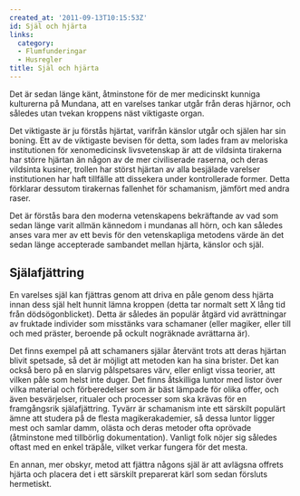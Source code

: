 ```yaml
---
created_at: '2011-09-13T10:15:53Z'
id: Själ och hjärta
links:
  category:
  - Flumfunderingar
  - Husregler
title: Själ och hjärta
---
```


Det är sedan länge känt, åtminstone för de mer medicinskt kunniga kulturerna på Mundana, att en
varelses tankar utgår från deras hjärnor, och således utan tvekan kroppens näst viktigaste organ.

Det viktigaste är ju förstås hjärtat, varifrån känslor utgår och själen har sin boning. Ett av de
viktigaste bevisen för detta, som lades fram av meloriska institutionen för xenomedicinsk
livsvetenskap är att de vildsinta tirakerna har större hjärtan än någon av de mer civiliserade
raserna, och deras vildsinta kusiner, trollen har störst hjärtan av alla besjälade varelser
institutionen har haft tillfälle att dissekera under kontrollerade former. Detta förklarar dessutom
tirakernas fallenhet för schamanism, jämfört med andra raser.

Det är förstås bara den moderna vetenskapens bekräftande av vad som sedan länge varit allmän
kännedom i mundanas all hörn, och kan således anses vara mer av ett bevis för den vetenskapliga
metodens värde än det sedan länge accepterade sambandet mellan hjärta, känslor och själ.

Själafjättring
--------------

En varelses själ kan fjättras genom att driva en påle genom dess hjärta innan dess själ helt hunnit
lämna kroppen (detta tar normalt sett X lång tid från dödsögonblicket). Detta är således än populär
åtgärd vid avrättningar av fruktade individer som misstänks vara schamaner (eller magiker, eller
till och med präster, beroende på ockult nogräknade avrättarna är).

Det finns exempel på att schamaners själar återvänt trots att deras hjärtan blivit spetsade, så det
är möjligt att metoden kan ha sina brister. Det kan också bero på en slarvig pålspetsares värv,
eller enligt vissa teorier, att vilken påle som helst inte duger. Det finns åtskilliga luntor med
listor över vilka material och förberedelser som är bäst lämpade för olika offer, och även
besvärjelser, ritualer och processer som ska krävas för en framgångsrik själafjättring. Tyvärr är
schamanism inte ett särskilt populärt ämne att studera på de flesta magikerakademier, så dessa
luntor ligger mest och samlar damm, olästa och deras metoder ofta oprövade (åtminstone med
tillbörlig dokumentation). Vanligt folk nöjer sig således oftast med en enkel träpåle, vilket verkar
fungera för det mesta.

En annan, mer obskyr, metod att fjättra någons själ är att avlägsna offrets hjärta och placera det i
ett särskilt preparerat kärl som sedan försluts hermetiskt.